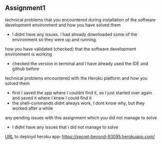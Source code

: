 ## Assignment1

technical problems that you encountered during installation of the software development environment and how you have solved them
- I didnt have any issues. I had already downloaded some of the environment so they were up and running. 

how you have validated (checked) that the software development environment is working
- checked the version in terminal and I have already used the IDE and github before

technical problems encountered with the Heroku platform and how you solved them
- first I saved the app where I couldnt find it, so I just started over again and saved it where I knew I could find it
- the shell-commands didnt always work, I dont know why, but they worked after a while

any pending issues with this assignment which you did not manage to solve
- I didnt have any issues that i did not manage to solve

[URL](https://secret-beyond-93095.herokuapp.com/) to deployd heroku app:
https://secret-beyond-93095.herokuapp.com/
